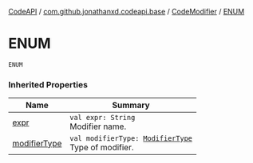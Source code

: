 [CodeAPI](../../index.md) / [com.github.jonathanxd.codeapi.base](../index.md) / [CodeModifier](index.md) / [ENUM](.)

# ENUM

`ENUM`

### Inherited Properties

| Name | Summary |
|---|---|
| [expr](expr.md) | `val expr: String`<br>Modifier name. |
| [modifierType](modifier-type.md) | `val modifierType: `[`ModifierType`](../-modifier-type/index.md)<br>Type of modifier. |
